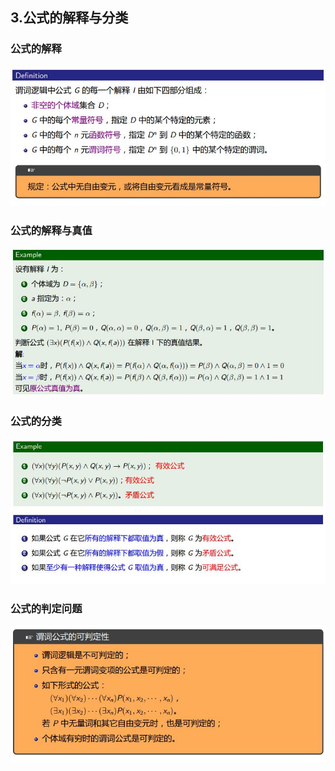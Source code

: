 ## 3.公式的解释与分类
### 公式的解释
![1](https://github.com/Alex5Moon/mooc/blob/master/DiscreteMathematics/3PredicateLogic2/pic/1.JPG)
### 公式的解释与真值
![2](https://github.com/Alex5Moon/mooc/blob/master/DiscreteMathematics/3PredicateLogic2/pic/2.JPG)
### 公式的分类
![3](https://github.com/Alex5Moon/mooc/blob/master/DiscreteMathematics/3PredicateLogic2/pic/3.JPG)
### 公式的判定问题
![4](https://github.com/Alex5Moon/mooc/blob/master/DiscreteMathematics/3PredicateLogic2/pic/4.JPG)
